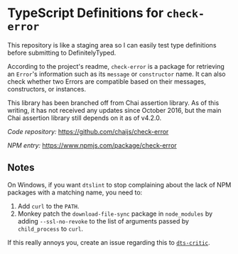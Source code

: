 # TypeScript Definitions for `check-error`

This repository is like a staging area so I can easily test type definitions
before submitting to DefinitelyTyped.

According to the project's readme, `check-error` is a package for retrieving an
`Error`'s information such as its `message` or `constructor` name. It can also
check whether two Errors are compatible based on their messages, constructors,
or instances.

This library has been branched off from Chai assertion library. As of this
writing, it has not received any updates since October 2016, but the main
Chai assertion library still depends on it as of v4.2.0.

_Code repository:_ <https://github.com/chaijs/check-error>

_NPM entry:_ <https://www.npmjs.com/package/check-error>

## Notes

On Windows, if you want `dtslint` to stop complaining about the lack of NPM
packages with a matching name, you need to:

1. Add `curl` to the `PATH`.
2. Monkey patch the `download-file-sync` package in `node_modules` by adding
   `--ssl-no-revoke` to the list of arguments passed by `child_process` to
   `curl`.

If this really annoys you, create an issue regarding this to
[`dts-critic`](https://github.com/sandersn/dts-critic).
